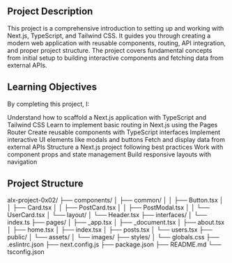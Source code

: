 ## Project Description

This project is a comprehensive introduction to setting up and working with Next.js, TypeScript, and Tailwind CSS. It guides you through creating a modern web application with reusable components, routing, API integration, and proper project structure. The project covers fundamental concepts from initial setup to building interactive components and fetching data from external APIs.

## Learning Objectives

By completing this project, I:

Understand how to scaffold a Next.js application with TypeScript and Tailwind CSS
Learn to implement basic routing in Next.js using the Pages Router
Create reusable components with TypeScript interfaces
Implement interactive UI elements like modals and buttons
Fetch and display data from external APIs
Structure a Next.js project following best practices
Work with component props and state management
Build responsive layouts with navigation

## Project Structure

alx-project-0x02/
├── components/
│ ├── common/
│ │ ├── Button.tsx
│ │ ├── Card.tsx
│ │ ├── PostCard.tsx
│ │ ├── PostModal.tsx
│ │ └── UserCard.tsx
│ └── layout/
│ └── Header.tsx
├── interfaces/
│ └── index.ts
├── pages/
│ ├── \_app.tsx
│ ├── \_document.tsx
│ ├── about.tsx
│ ├── home.tsx
│ ├── index.tsx
│ ├── posts.tsx
│ └── users.tsx
├── public/
│ └── assets/
│ └── images/
├── styles/
│ └── globals.css
├── .eslintrc.json
├── next.config.js
├── package.json
├── README.md
└── tsconfig.json
